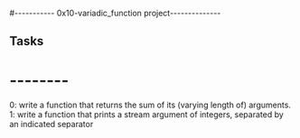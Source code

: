 #----------- 0x10-variadic_function project--------------

##                   Tasks
#                   --------
0: write a function that returns the sum of its (varying length of) arguments.
1: write a function that prints a stream argument of integers, separated by
   an indicated separator
